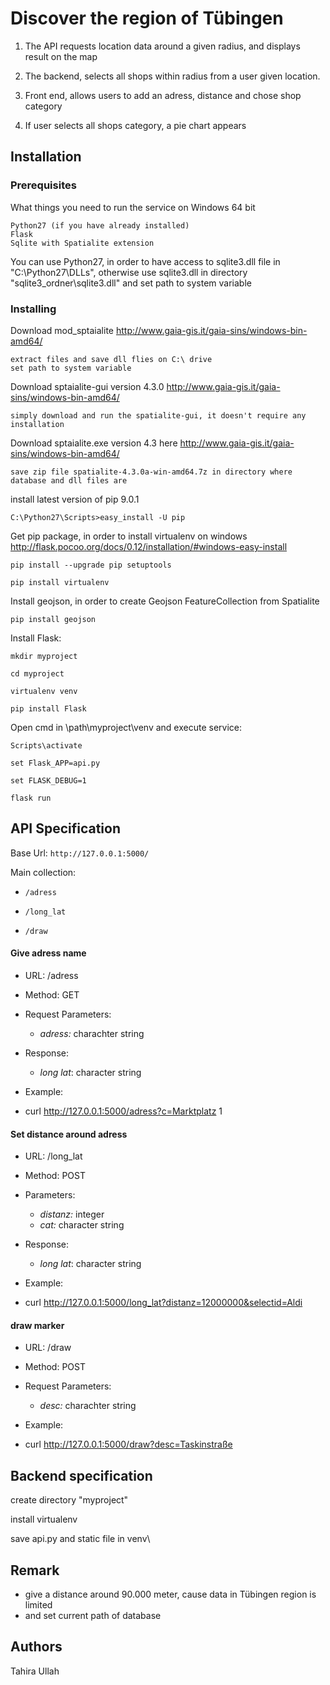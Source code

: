 # Discover the region of Tübingen

1. The API requests location data around a given radius, and displays result on the map

2. The backend, selects all shops within radius from a user given location.

3. Front end, allows users to add an adress, distance and chose shop category 

4. If user selects all shops category, a pie chart appears


## Installation


### Prerequisites

What things you need to run the service on Windows 64 bit

```
Python27 (if you have already installed)
Flask
Sqlite with Spatialite extension
```

You can use Python27, in order to have access to sqlite3.dll file in "C:\Python27\DLLs",
otherwise use sqlite3.dll in directory "sqlite3_ordner\sqlite3.dll" and set path to system variable

### Installing


Download mod_sptaialite http://www.gaia-gis.it/gaia-sins/windows-bin-amd64/
```
extract files and save dll flies on C:\ drive 
set path to system variable
```
Download sptaialite-gui version 4.3.0  http://www.gaia-gis.it/gaia-sins/windows-bin-amd64/

```
simply download and run the spatialite-gui, it doesn't require any installation
```

Download sptaialite.exe version 4.3 here http://www.gaia-gis.it/gaia-sins/windows-bin-amd64/

```
save zip file spatialite-4.3.0a-win-amd64.7z in directory where database and dll files are
```
install latest version of pip 9.0.1
```
C:\Python27\Scripts>easy_install -U pip 
```
Get pip package, in order to install virtualenv on windows http://flask.pocoo.org/docs/0.12/installation/#windows-easy-install

```
pip install --upgrade pip setuptools

pip install virtualenv

```
Install geojson, in order to create Geojson FeatureCollection from Spatialite
```
pip install geojson 
```
Install Flask:

```
mkdir myproject

cd myproject

virtualenv venv

pip install Flask

```
Open cmd in \path\myproject\venv and execute service:

```
Scripts\activate

set Flask_APP=api.py

set FLASK_DEBUG=1

flask run

```

## API Specification

Base Url: ```http://127.0.0.1:5000/```

Main collection: 
* ```/adress```
				 
* ```/long_lat```
				 
* ```/draw```
				 
#### Give adress name

* URL: /adress

* Method: GET

* Request Parameters:

	- *adress:* charachter string
	
* Response:

	- *long lat*: character string
	
* Example:

- curl http://127.0.0.1:5000/adress?c=Marktplatz 1


#### Set distance around adress

* URL: /long_lat

* Method: POST

* Parameters:

	- *distanz:* integer
	- *cat:* character string
	
* Response:

	- *long lat*: character string

* Example:

- curl http://127.0.0.1:5000/long_lat?distanz=12000000&selectid=Aldi


#### draw marker

* URL: /draw

* Method: POST

* Request Parameters:

	- *desc:* charachter string

* Example:

- curl http://127.0.0.1:5000/draw?desc=Taskinstraße

## Backend specification

create directory "myproject"

install virtualenv 

save api.py and static file in venv\


## Remark

* give a distance around 90.000 meter, cause data in Tübingen region is limited
* and set current path of database

## Authors

Tahira Ullah 











